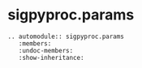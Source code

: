 # sigpyproc.params

```{eval-rst}
.. automodule:: sigpyproc.params
   :members:
   :undoc-members:
   :show-inheritance:
```
